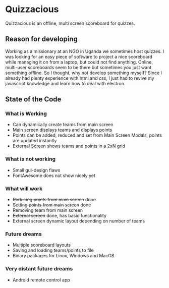 # Quizzacious
Quizzacious is an offline, multi screen scoreboard for quizzes.

## Reason for developing
Working as a missionary at an NGO in Uganda we sometimes host quizzes. I was looking for an easy piece of software to project a nice scoreboard while managing it on from a laptop, but could not find anything. Online, multi-user scoreboards seem to be there but sometimes you just want something offline. So I thought, why not develop something myself? Since I already had plenty experience with html and css, I just had to revive my javascript knowledge and learn how to deal with electron.

## State of the Code
### What is Working
* Can dynamically create teams from main screen
* Main screen displays teams and displays points
* Points can be added, reduced and set from Main Screen Modals, points are updated instantly
* External Screen shows teams and points in a 2xN grid

### What is not working
* Small gui-design flaws
* FontAwesome does not show nicely yet

### What will work
* ~~Reducing points from main screen~~ done
* ~~Setting points from main screen~~ done
* Removing team from main screen
* ~~External screen~~ done, has basic functionality
* External screen dynamic layout depending on number of teams

### Future dreams
* Multiple scoreboard layouts
* Saving and loading teams/points to file
* Binary packages for Linux, Windows and MacOS

### Very distant future dreams
* Android remote control app

